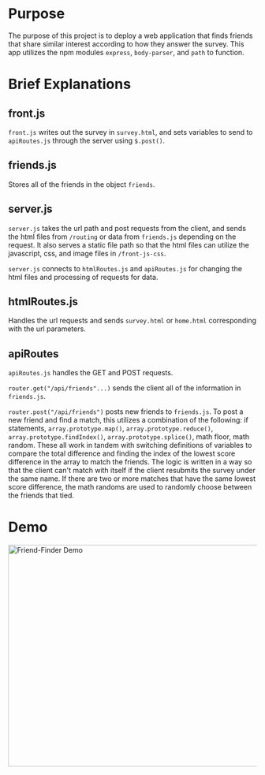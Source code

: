 # **Purpose**

The purpose of this project is to deploy a web application that finds friends that share similar interest according to how they answer the survey. This app utilizes the npm modules `express`, `body-parser`, and `path` to function.

# **Brief Explanations**

## **front.js**

`front.js` writes out the survey in `survey.html`, and sets variables to send to `apiRoutes.js` through the server using `$.post()`.

## **friends.js**

Stores all of the friends in the object `friends`.

## **server.js**

`server.js` takes the url path and post requests from the client, and sends the html files from `/routing` or data from `friends.js` depending on the request. It also serves a static file path so that the html files can utilize the javascript, css, and image files in `/front-js-css`. 

`server.js` connects to `htmlRoutes.js` and `apiRoutes.js` for changing the html files and processing of requests for data.

## **htmlRoutes.js**

Handles the url requests and sends `survey.html` or `home.html` corresponding with the url parameters.

## **apiRoutes**

`apiRoutes.js` handles the GET and POST requests. 

`router.get("/api/friends"...)` sends the client all of the information in `friends.js`. 

`router.post("/api/friends")` posts new friends to `friends.js`. To post a new friend and find a match, this utilizes a combination of the following: if statements, `array.prototype.map()`, `array.prototype.reduce()`, `array.prototype.findIndex()`, `array.prototype.splice()`, math floor, math random. These all work in tandem with switching definitions of variables to compare the total difference and finding the index of the lowest score difference in the array to match the friends. The logic is written in a way so that the client can't match with itself if the client resubmits the survey under the same name. If there are two or more matches that have the same lowest score difference, the math randoms are used to randomly choose between the friends that tied.

# **Demo**

<img src="friend-finder.gif" style="height: 450px; width: 700px;" alt="Friend-Finder Demo">